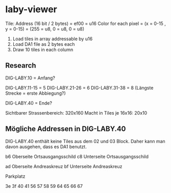 # laby-viewer

Tile:
	Address (16 bit / 2 bytes) = ef00 = u16
	Color for each pixel = (x = 0-15 , y = 0-15) = (255 = u8, 0 = u8, 0 = u8)

1. Load tiles in array addressable by u16
2. Load DA1 file as 2 bytes each
3. Draw 10 tiles in each column

## Research

DIG-LABY.10 = Anfang?

DIG-LABY.11-15 = 5
DIG-LABY.21-26 = 6
DIG-LABY.31-38 = 8 (Längste Strecke = erste Abbiegung?)

DIG-LABY.40 = Ende?

Sichtbarer Strassenbereich: 320x160
Macht in Tiles je 16x16: 20x10

## Mögliche Addressen in DIG-LABY.40

DIG-LABY.40 enthält keine Tiles aus dem 02 und 03 Block. Daher kann man davon ausgehen, dass es DA1 benutzt.

b6 Oberseite Ortsausgangsschild
c8 Unterseite Ortsausgangsschild

ad Oberseite Andreaskreuz
bf Unterseite Andreaskreuz

Parkplatz


3e 3f 40 41
56 57 58 59
64 65 66 67

